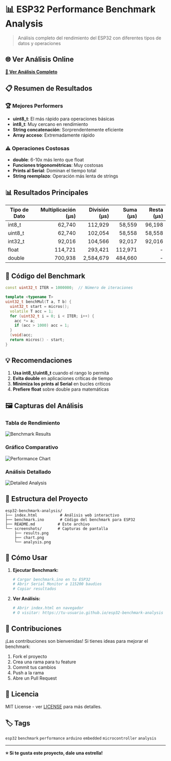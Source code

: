 # 📊 ESP32 Performance Benchmark Analysis

> Análisis completo del rendimiento del ESP32 con diferentes tipos de datos y operaciones

## 🌐 Ver Análisis Online

**[🔗 Ver Análisis Completo](https://tu-usuario.github.io/esp32-benchmark-analysis)**

## 📋 Resumen de Resultados

### 🏆 Mejores Performers
- **uint8_t**: El más rápido para operaciones básicas
- **int8_t**: Muy cercano en rendimiento
- **String concatenación**: Sorprendentemente eficiente
- **Array acceso**: Extremadamente rápido

### ⚠️ Operaciones Costosas
- **double**: 6-10x más lento que float
- **Funciones trigonométricas**: Muy costosas
- **Prints al Serial**: Dominan el tiempo total
- **String reemplazo**: Operación más lenta de strings

## 📊 Resultados Principales

| Tipo de Dato | Multiplicación (μs) | División (μs) | Suma (μs) | Resta (μs) |
|--------------|--------------------:|-------------:|----------:|----------:|
| int8_t       | 62,740             | 112,929      | 58,559    | 96,198    |
| uint8_t      | 62,740             | 102,054      | 58,558    | 58,558    |
| int32_t      | 92,016             | 104,566      | 92,017    | 92,016    |
| float        | 114,721            | 293,421      | 112,971   | -         |
| double       | 700,938            | 2,584,679    | 484,660   | -         |

## 🔧 Código del Benchmark

```cpp
const uint32_t ITER = 1000000;  // Número de iteraciones

template <typename T>
uint32_t benchMul(T a, T b) {
  uint32_t start = micros();
  volatile T acc = 1;
  for (uint32_t i = 0; i < ITER; i++) {
    acc *= a;
    if (acc > 1000) acc = 1;
  }
  (void)acc;
  return micros() - start;
}
```

## 💡 Recomendaciones

1. **Usa int8_t/uint8_t** cuando el rango lo permita
2. **Evita double** en aplicaciones críticas de tiempo
3. **Minimiza los prints al Serial** en bucles críticos
4. **Prefiere float** sobre double para matemáticas

## 🖼️ Capturas del Análisis

### Tabla de Rendimiento

![Benchmark Results](C:\Users\ramir\PycharmProjects\esp32-benchmark\screenshots\results.png)

### Gráfico Comparativo

![Performance Chart](C:\Users\ramir\PycharmProjects\esp32-benchmark\screenshots\O_basicas.png)

### Análisis Detallado

![Detailed Analysis](C:\Users\ramir\PycharmProjects\esp32-benchmark\screenshots\results.png)

## 📁 Estructura del Proyecto

```
esp32-benchmark-analysis/
├── index.html          # Análisis web interactivo
├── benchmark.ino       # Código del benchmark para ESP32
├── README.md          # Este archivo
└── screenshots/       # Capturas de pantalla
    ├── results.png
    ├── chart.png
    └── analysis.png
```

## 🚀 Cómo Usar

1. **Ejecutar Benchmark:**
   ```bash
   # Cargar benchmark.ino en tu ESP32
   # Abrir Serial Monitor a 115200 baudios
   # Copiar resultados
   ```

2. **Ver Análisis:**
   ```bash
   # Abrir index.html en navegador
   # O visitar: https://tu-usuario.github.io/esp32-benchmark-analysis
   ```

## 🤝 Contribuciones

¡Las contribuciones son bienvenidas! Si tienes ideas para mejorar el benchmark:

1. Fork el proyecto
2. Crea una rama para tu feature
3. Commit tus cambios
4. Push a la rama
5. Abre un Pull Request

## 📄 Licencia

MIT License - ver [LICENSE](LICENSE) para más detalles.

## 🏷️ Tags

`esp32` `benchmark` `performance` `arduino` `embedded` `microcontroller` `analysis`

---

**⭐ Si te gusta este proyecto, dale una estrella!**